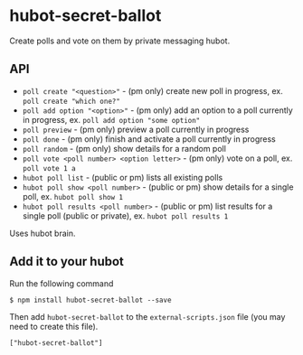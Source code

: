hubot-secret-ballot
==============

Create polls and vote on them by private messaging hubot.

API
---

* `poll create "<question>"` - (pm only) create new poll in progress, ex. `poll create "which one?"`
* `poll add option "<option>"` - (pm only) add an option to a poll currently in progress, ex. `poll add option "some option"`
* `poll preview` - (pm only) preview a poll currently in progress
* `poll done` - (pm only) finish and activate a poll currently in progress
* `poll random` - (pm only) show details for a random poll
* `poll vote <poll number> <option letter>` - (pm only) vote on a poll, ex. `poll vote 1 a`
* `hubot poll list` - (public or pm) lists all existing polls
* `hubot poll show <poll number>` - (public or pm) show details for a single poll, ex. `hubot poll show 1`
* `hubot poll results <poll number>` - (public or pm) list results for a single poll (public or private), ex. `hubot poll results 1`

Uses hubot brain.

## Add it to your hubot

Run the following command 

    $ npm install hubot-secret-ballot --save

Then add `hubot-secret-ballot` to the `external-scripts.json` file (you may need to create this file).

    ["hubot-secret-ballot"]
